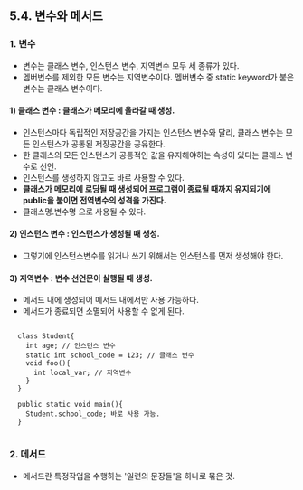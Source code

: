

## 5.4. 변수와 메서드  


### 1. 변수

 * 변수는 클래스 변수, 인스턴스 변수, 지역변수 모두 세 종류가 있다.  
 * 멤버변수를 제외한 모든 변수는 지역변수이다. 멤버변수 중 static keyword가 붙은 변수는 클래스 변수이다.  
 
 #### 1) 클래스 변수 : 클래스가 메모리에 올라갈 때 생성.  
  - 인스턴스마다 독립적인 저장공간을 가지는 인스턴스 변수와 달리, 클래스 변수는 모든 인스턴스가 공통된 저장공간을 공유한다.  
  - 한 클래스의 모든 인스턴스가 공통적인 값을 유지해야하는 속성이 있다는 클래스 변수로 선언.  
  - 인스턴스를 생성하지 않고도 바로 사용할 수 있다.
  - **클래스가 메모리에 로딩될 때 생성되어 프로그램이 종료될 때까지 유지되기에 public을 붙이면 전역변수의 성격을 가진다.**  
  - 클래스명.변수명 으로 사용될 수 있다.  
  
  
 #### 2) 인스턴스 변수 : 인스턴스가 생성될 때 생성.  
  - 그렇기에 인스턴스변수를 읽거나 쓰기 위해서는 인스턴스를 먼저 생성해야 한다.  
    
####  3) 지역변수 : 변수 선언문이 실행될 때 생성.  
  - 메서드 내에 생성되어 메서드 내에서만 사용 가능하다.  
  - 메서드가 종료되면 소멸되어 사용할 수 없게 된다.  
  
  <pre><code>
  class Student{
    int age; // 인스턴스 변수
    static int school_code = 123; // 클래스 변수
    void foo(){
      int local_var; // 지역변수
    }
  }
  
  public static void main(){
    Student.school_code; 바로 사용 가능.  
  }
  </code></pre>
 
 
 
 ### 2. 메서드  
 
  * 메서드란 특정작업을 수행하는 '일련의 문장들'을 하나로 묶은 것.  
  
 
